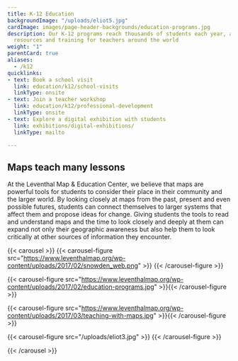 ```yaml
---
title: K-12 Education
backgroundImage: "/uploads/eliot5.jpg"
cardImage: images/page-header-backgrounds/education-programs.jpg
description: Our K-12 programs reach thousands of students each year, and we offer
  resources and training for teachers around the world
weight: "1"
parentCard: true
aliases:
  - /k12
quicklinks:
- text: Book a school visit
  link: education/k12/school-visits
  linkType: onsite
- text: Join a teacher workshop
  link: education/k12/professional-development
  linkType: onsite
- text: Explore a digital exhibition with students
  link: exhibitions/digital-exhibitions/
  linkType: mailto

---
```

## Maps teach many lessons

At the Leventhal Map & Education Center, we believe that maps are powerful tools for students to consider their place in their community and the larger world. By looking closely at maps from the past, present and even possible futures, students can connect themselves to larger systems that affect them and propose ideas for change. Giving students the tools to read and understand maps and the time to look closely and deeply at them can expand not only their geographic awareness but also help them to look critically at other sources of information they encounter.

{{< carousel >}}
  {{< carousel-figure src="https://www.leventhalmap.org/wp-content/uploads/2017/02/snowden_web.png" >}}
  {{< /carousel-figure >}}

  {{< carousel-figure src="https://www.leventhalmap.org/wp-content/uploads/2017/02/education-programs.jpg" >}}{{< /carousel-figure >}}
  
  {{< carousel-figure src="https://www.leventhalmap.org/wp-content/uploads/2017/03/teaching-with-maps.jpg" >}}{{< /carousel-figure >}}
  
  {{< carousel-figure src="/uploads/eliot3.jpg" >}} {{< /carousel-figure >}}

{{< /carousel >}}
